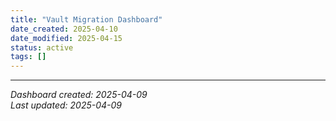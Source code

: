 ```yaml
---
title: "Vault Migration Dashboard"
date_created: 2025-04-10
date_modified: 2025-04-15
status: active
tags: []
---
```


---


*Dashboard created: 2025-04-09*  
*Last updated: 2025-04-09*
